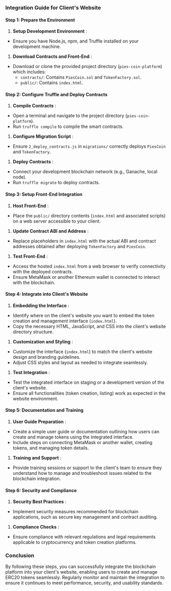 ### Integration Guide for Client's Website

#### Step 1: Prepare the Environment

1. **Setup Development Environment** :

* Ensure you have Node.js, npm, and Truffle installed on your development machine.

1. **Download Contracts and Front-End** :

* Download or clone the provided project directory (`pies-coin-platform`) which includes:
  * `contracts/`: Contains `PiesCoin.sol` and `TokenFactory.sol`.
  * `public/`: Contains `index.html`.

#### Step 2: Configure Truffle and Deploy Contracts

1. **Compile Contracts** :

* Open a terminal and navigate to the project directory (`pies-coin-platform`).
* Run `truffle compile` to compile the smart contracts.

1. **Configure Migration Script** :

* Ensure `2_deploy_contracts.js` in `migrations/` correctly deploys `PiesCoin` and `TokenFactory`.

1. **Deploy Contracts** :

* Connect your development blockchain network (e.g., Ganache, local node).
* Run `truffle migrate` to deploy contracts.

#### Step 3: Setup Front-End Integration

1. **Host Front-End** :

* Place the `public/` directory contents (`index.html` and associated scripts) on a web server accessible to your client.

1. **Update Contract ABI and Address** :

* Replace placeholders in `index.html` with the actual ABI and contract addresses obtained after deploying `TokenFactory` and `PiesCoin`.

1. **Test Front-End** :

* Access the hosted `index.html` from a web browser to verify connectivity with the deployed contracts.
* Ensure MetaMask or another Ethereum wallet is connected to interact with the blockchain.

#### Step 4: Integrate into Client's Website

1. **Embedding the Interface** :

* Identify where on the client's website you want to embed the token creation and management interface (`index.html`).
* Copy the necessary HTML, JavaScript, and CSS into the client's website directory structure.

1. **Customization and Styling** :

* Customize the interface (`index.html`) to match the client's website design and branding guidelines.
* Adjust CSS styles and layout as needed to integrate seamlessly.

1. **Test Integration** :

* Test the integrated interface on staging or a development version of the client's website.
* Ensure all functionalities (token creation, listing) work as expected in the website environment.

#### Step 5: Documentation and Training

1. **User Guide Preparation** :

* Create a simple user guide or documentation outlining how users can create and manage tokens using the integrated interface.
* Include steps on connecting MetaMask or another wallet, creating tokens, and managing token details.

1. **Training and Support** :

* Provide training sessions or support to the client's team to ensure they understand how to manage and troubleshoot issues related to the blockchain integration.

#### Step 6: Security and Compliance

1. **Security Best Practices** :

* Implement security measures recommended for blockchain applications, such as secure key management and contract auditing.

1. **Compliance Checks** :

* Ensure compliance with relevant regulations and legal requirements applicable to cryptocurrency and token creation platforms.

### Conclusion

By following these steps, you can successfully integrate the blockchain platform into your client's website, enabling users to create and manage ERC20 tokens seamlessly. Regularly monitor and maintain the integration to ensure it continues to meet performance, security, and usability standards.
